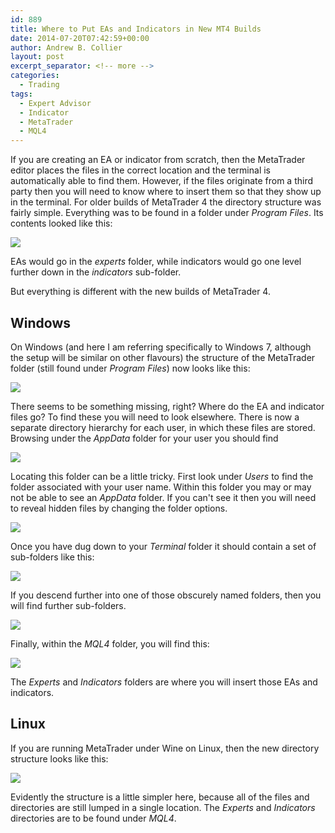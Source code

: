```yaml
---
id: 889
title: Where to Put EAs and Indicators in New MT4 Builds
date: 2014-07-20T07:42:59+00:00
author: Andrew B. Collier
layout: post
excerpt_separator: <!-- more -->
categories:
  - Trading
tags:
  - Expert Advisor
  - Indicator
  - MetaTrader
  - MQL4
---
```

If you are creating an EA or indicator from scratch, then the MetaTrader editor places the files in the correct location and the terminal is automatically able to find them. However, if the files originate from a third party then you will need to know where to insert them so that they show up in the terminal. For older builds of MetaTrader 4 the directory structure was fairly simple. <!-- more --> Everything was to be found in a folder under _Program Files_. Its contents looked like this:

<img src="{{ site.baseurl }}/static/img/2014/07/MT4-old-folders-windows.png">

EAs would go in the _experts_ folder, while indicators would go one level further down in the _indicators_ sub-folder.

But everything is different with the new builds of MetaTrader 4.

## Windows

On Windows (and here I am referring specifically to Windows 7, although the setup will be similar on other flavours) the structure of the MetaTrader folder (still found under _Program Files_) now looks like this:

<img src="{{ site.baseurl }}/static/img/2014/07/MT4-new-folders-windows.png">

There seems to be something missing, right? Where do the EA and indicator files go? To find these you will need to look elsewhere. There is now a separate directory hierarchy for each user, in which these files are stored. Browsing under the _AppData_ folder for your user you should find

<img src="{{ site.baseurl }}/static/img/2014/07/MT4-personal-folder-windows.png">

Locating this folder can be a little tricky. First look under _Users_ to find the folder associated with your user name. Within this folder you may or may not be able to see an _AppData_ folder. If you can't see it then you will need to reveal hidden files by changing the folder options.

<img src="{{ site.baseurl }}/static/img/2014/07/folder-options-hidden-files.png">

Once you have dug down to your _Terminal_ folder it should contain a set of sub-folders like this:

<img src="{{ site.baseurl }}/static/img/2014/07/MT4-personal-folder-contents-windows.png">

If you descend further into one of those obscurely named folders, then you will find further sub-folders.

<img src="{{ site.baseurl }}/static/img/2014/07/MT4-personal-instance-contents-windows.png">

Finally, within the _MQL4_ folder, you will find this:

<img src="{{ site.baseurl }}/static/img/2014/07/MT4-mt4-folder-windows.png">

The _Experts_ and _Indicators_ folders are where you will insert those EAs and indicators.

## Linux

If you are running MetaTrader under Wine on Linux, then the new directory structure looks like this:

<img src="{{ site.baseurl }}/static/img/2014/07/MT4-new-folders-linux.png">

Evidently the structure is a little simpler here, because all of the files and directories are still lumped in a single location. The _Experts_ and _Indicators_ directories are to be found under _MQL4_.
